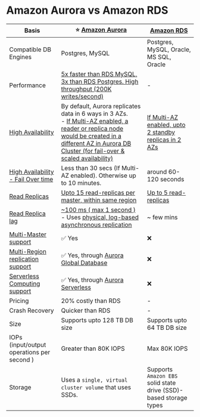 
# Amazon Aurora vs Amazon RDS

| Basis                                                                                                                       | :star: [Amazon Aurora](AmazonRDSAurora/Readme.md)                                                                                                                                                                                      | [Amazon RDS](AmazonRDS.md)                                           |
|-----------------------------------------------------------------------------------------------------------------------------|----------------------------------------------------------------------------------------------------------------------------------------------------------------------------------------------------------------------------------------|----------------------------------------------------------------------|
| Compatible DB Engines                                                                                                       | Postgres, MySQL                                                                                                                                                                                                                        | Postgres, MySQL, Oracle, MS SQL, Oracle                              |
| Performance                                                                                                                 | [5x faster than RDS MySQL, 3x than RDS Postgres. High throughput (200K writes/second)](../../1_HLDDesignComponents/0_SystemGlossaries/LatencyThroughput.md)                                                                            | -                                                                    |
| [High Availability](../../1_HLDDesignComponents/0_SystemGlossaries/HighAvailability.md)                                     | By default, Aurora replicates data in 6 ways in 3 AZs. <br/>- [If Multi-AZ enabled, a reader or replica node would be created in a different AZ in Aurora DB Cluster (for fail-over & scaled availability)](AmazonRDSAurora/Readme.md) | [If Multi-AZ enabled, upto 2 standby replicas in 2 AZs](AmazonRDS.md) |
| [High Availability - Fail Over time](../../1_HLDDesignComponents/0_SystemGlossaries/HighAvailability.md#fail-over-policies) | Less than 30 secs (If Multi-AZ enabled). Otherwise up to 10 minutes.                                                                                                                                                                   | around 60-120 seconds                                                |
| [Read Replicas](../../1_HLDDesignComponents/0_SystemGlossaries/Scalability.md)                                              | [Upto 15 read-replicas per master, within same region](AmazonRDSAurora/Readme.md)                                                                                                                                                      | [Up to 5 read-replicas](AmazonRDS.md)                                              |
| [Read Replica lag](../../1_HLDDesignComponents/0_SystemGlossaries/ReplicationAndDataConsistency.md)                         | [~100 ms ( max 1 second )](../../1_HLDDesignComponents/0_SystemGlossaries/LatencyThroughput.md) <br/>- Uses [physical, log-based asynchronous replication](../../1_HLDDesignComponents/0_SystemGlossaries/Append-Only.md)              | ~ few mins                                                           |
| [Multi-Master support]()                                                                                                    | :white_check_mark: Yes                                                                                                                                                                                                                 | :x:                                                                  |
| [Multi-Region replication support]()                                                                                        | :white_check_mark: Yes, through [Aurora Global Database](AmazonRDSAurora/AuroraGlobalDatabase.md)                                                                                                                                      | :x:                                                                  |
| [Serverless Computing support]()                                                                                            | :white_check_mark: Yes, through [Aurora Serverless](AmazonRDSAurora/AuroraServerless.md)                                                                                                                                               | :x:                                                                  |
| Pricing                                                                                                                     | 20% costly than RDS                                                                                                                                                                                                                    | -                                                                    |
| Crash Recovery                                                                                                              | Quicker than RDS                                                                                                                                                                                                                       | -                                                                    |
| Size                                                                                                                        | Supports upto 128 TB DB size                                                                                                                                                                                                           | Supports upto 64 TB DB size                                          |
| IOPs (input/output operations per second )                                                                                  | Greater than 80K IOPS                                                                                                                                                                                                                  | Max 80K IOPS                                                         |
| Storage                                                                                                                     | Uses a `single, virtual cluster volume` that uses SSDs.                                                                                                                                                                                | Supports `Amazon EBS` solid state drive (SSD)-based storage types    |